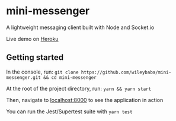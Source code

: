 # mini-messenger

A lightweight messaging client built with Node and Socket.io

Live demo on [Heroku](http://mini-messenger-802.herokuapp.com)

## Getting started

In the console, run:
`git clone https://github.com/wileybaba/mini-messenger.git && cd mini-messenger`

At the root of the project directory, run:
`yarn && yarn start`

Then, navigate to [localhost:8000](http://localhost:8000) to see the application in action

You can run the Jest/Supertest suite with `yarn test`
